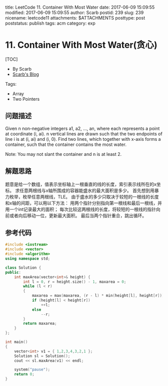 title: LeetCode 11. Container With Most Water
date: 2017-06-09 15:09:55
modified: 2017-06-09 15:09:55
author: Scarb
postid: 239
slug: 239
nicename: leetcode11
attachments: $ATTACHMENTS
posttype: post
poststatus: publish
tags: acm
category: exp

# 11. Container With Most Water(贪心)
[TOC]

- By Scarb
- [Scarb's Blog](http://47.106.131.90/blog/uploads)


Tags:

- Array
- Two Pointers


## 问题描述

Given n non-negative integers a1, a2, ..., an, where each represents a point at coordinate (i, ai). n vertical lines are drawn such that the two endpoints of line i is at (i, ai) and (i, 0). Find two lines, which together with x-axis forms a container, such that the container contains the most water.

Note: You may not slant the container and n is at least 2.


## 解题思路
题意是给一个数组，值表示坐标轴上一根垂直的线的长度，索引表示线所在的x坐标。
求任意两根线与x轴所围成的容器能盛水的最大面积是多少。
首先想到用暴力枚举，枚举任意两根线，TLE。
由于盛水的多少只取决于较短的一根线的长度和x轴的间距，可以用以下方法：
用两个指针分别指向第一根线和最后一根线，并用一个int记录最大的面积；
每次比较这两根线的长度，将较短的一根线的指针向前或者向后移动一位，更新最大面积。
最后当两个指针重合，跳出循环。

## 参考代码
```C++
#include <iostream>
#include <vector>
#include <algorithm>
using namespace std;

class Solution {
public:
	int maxArea(vector<int>& height) {
		int l = 0, r = height.size() - 1, maxarea = 0;
		while (l < r)
		{
			maxarea = max(maxarea, (r - l) * min(height[l], height[r]));
			if (height[l] < height[r])
				++l;
			else
				--r;
		}
		return maxarea;
	}
};

int main()
{
	vector<int> v1 = { 1,2,3,4,3,2,1 };
	Solution sl = Solution();
	cout << sl.maxArea(v1) << endl;

	system("pause");
	return 0;
}
```